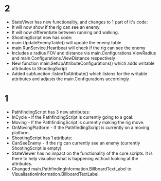 # 2
- StateViwer has new functionality, and changes to 1 part of it's code:
 - It will now show if the rig can see an enemy.
 - It will now differentiate between running and walking.
- ShootingScript now has code:
 - main:UpdateEnemyTable() will update the enemy table
 - main.RunService.Heartbeat will check if the rig can see the enemy
  - Includes a radius FOV and distance via main.Configurations.ViewRadius and main.Configurations.ViewDistance respectively
 - New function main:SetUpAttributeConfigurations() which adds writable attributes to ShootingScript
  - Added subfunction :listenToAttribute() which listens for the writable attributes and adjusts the main.Configurations<index> accordingly

# 1
- PathfindingScript has 3 new attributes:
 - InCycle - If the PathfindingScript is currently going to a goal.
 - Moving - If the PathfindingScript is currently making the rig move.
 - OnMovingPlatform - If the PathfindingScript is currently on a moving platform.
- ShootingScript has 1 attribute:
 - CanSeeEnemy - If the rig can currently see an enemy (currently ShootingScript is empty)
- StateViewer has no impact on the functionality of the core scripts. It is there to help visualise what is happening without looking at the attributes.
- Changed main.PathfindingInformation.BillboardTextLabel to VisualisationInformation.BillboardTextLabel.
